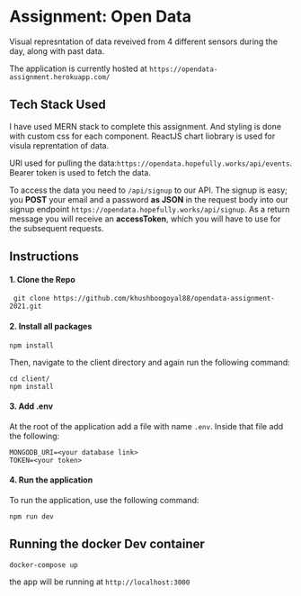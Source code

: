 # Assignment: Open Data

Visual represntation of data reveived from 4 different sensors during the day, along with past data.

The application is currently hosted at `https://opendata-assignment.herokuapp.com/`

## Tech Stack Used

I have used MERN stack to complete this assignment. And styling is done with custom css for each component. ReactJS chart liobrary is used for visula reprentation of data.

URl used for pulling the data:`https://opendata.hopefully.works/api/events`. Bearer token is used to fetch the data.

To access the data you need to `/api/signup` to our API. The signup is easy; you **POST** your email and a password **as JSON** in the request body into our signup endpoint `https://opendata.hopefully.works/api/signup`. As a return message you will receive an **accessToken**, which you will have to use for the subsequent requests.

## Instructions

#### 1. Clone the Repo
` git clone https://github.com/khushboogoyal88/opendata-assignment-2021.git`

#### 2. Install all packages
```
npm install
```
Then, navigate to the client directory and again run the following command:
```
cd client/
npm install
```
#### 3. Add .env
At the root of the application add a file with name `.env`. Inside that file add the following:
```
MONGODB_URI=<your database link>
TOKEN=<your token>
```
#### 4. Run the application 
To run the application, use the following command:
```
npm run dev
```
## Running the docker Dev container 
```
docker-compose up
```
the app will be running at `http://localhost:3000`
